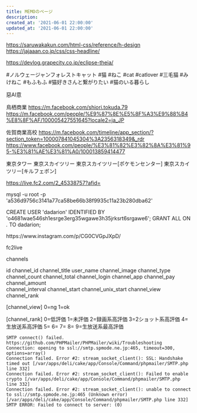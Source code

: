 ```yaml
---
title: MEMOのページ
description: 
created_at: '2021-06-01 22:00:00'
updated_at: '2021-06-01 22:00:00'
---
```


https://saruwakakun.com/html-css/reference/h-design
https://jajaaan.co.jp/css/css-headline/

https://devlog.grapecity.co.jp/eclipse-theia/

#ノルウェージャンフォレストキャット #猫 #ねこ #cat #catlover #三毛猫 #みけねこ #もふもふ #猫好きさんと繋がりたい #猫のいる暮らし

惡AI意


鳥栖商業
https://m.facebook.com/shiori.tokuda.79
https://m.facebook.com/people/%E9%87%8E%E5%8F%A3%E9%88%B4%E8%8F%AF/100005427551645?locale2=ja_JP


佐賀商業高校
https://m.facebook.com/timeline/app_section/?section_token=100007841045304%3A2356318349&_rdr
https://www.facebook.com/people/%E3%81%82%E3%82%8A%E3%81%95-%E3%81%AE%E3%81%A0/100013859414477


東京タワー
東京スカイツリー
東京スカイツリー[ポケモンセンター]
東京スカイツリー[キルフェボン]


https://live.fc2.com/2_45338757?afid=

mysql -u root -p 'a536d9756c3141a77ca58be66b38f9935c11a23b280dba62'
	
CREATE USER 'dadarion' IDENTIFIED BY 'o4681wae546sh1esrge3erg35wgawe3h35jrksrt6srgawe6';
GRANT ALL ON *.* TO dadarion;


<div>
https://www.instagram.com/p/CG0CVGpJXpD/
</div>


fc2live

channels


id
channel_id
channel_title
user_name
channel_image
channel_type
channel_count
channel_total
channel_login
channel_app
channel_pay
channel_amount	
channel_interval
channel_start
channel_unix_start
channel_view
channel_rank




[channel_view]
0=ng
1=ok

[channel_rank]
0=低評価
1=未評価
2=録画系高評価
3=2ショット系高評価
4=生放送系高評価
5=
6=
7=
8=
9=生放送系最高評価



```
SMTP connect() failed. https://github.com/PHPMailer/PHPMailer/wiki/Troubleshooting
Connection: opening to ssl://smtp.spmode.ne.jp:465, timeout=300, options=array()
Connection failed. Error #2: stream_socket_client(): SSL: Handshake timed out [/var/apps/deli/cake/app/Console/Command/phpmailer/SMTP.php line 332]
Connection failed. Error #2: stream_socket_client(): Failed to enable crypto [/var/apps/deli/cake/app/Console/Command/phpmailer/SMTP.php line 332]
Connection failed. Error #2: stream_socket_client(): unable to connect to ssl://smtp.spmode.ne.jp:465 (Unknown error) [/var/apps/deli/cake/app/Console/Command/phpmailer/SMTP.php line 332]
SMTP ERROR: Failed to connect to server: (0)
```